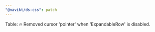 ```yaml
---
"@navikt/ds-css": patch
---
```


Table: :fire: Removed cursor 'pointer' when 'ExpandableRow' is disabled.
